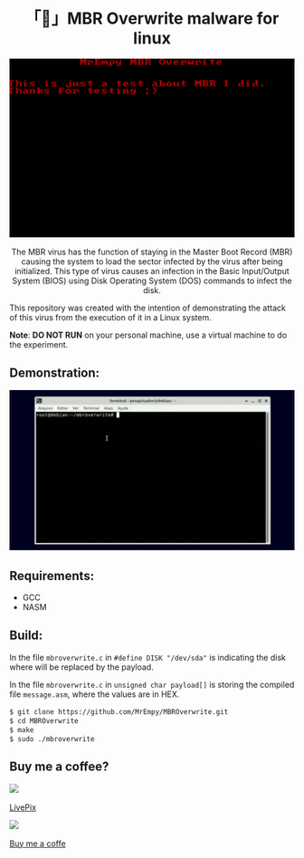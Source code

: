 <h1 align="center">「💽」MBR Overwrite malware for linux</h1>

<p align="center"><img src="/assets/message.png"></p>

<p align="center">The MBR virus has the function of staying in the Master Boot Record (MBR) causing the system to load the sector infected by the virus after being initialized. This type of virus causes an infection in the Basic Input/Output System (BIOS) using Disk Operating System (DOS) commands to infect the disk.</p>


This repository was created with the intention of demonstrating the attack of this virus from the execution of it in a Linux system.

**Note**: **DO NOT RUN** on your personal machine, use a virtual machine to do the experiment.

## Demonstration:

<p align="center"><img src="/assets/demo.gif"></p>

## Requirements:

* GCC
* NASM

## Build:

In the file ```mbroverwrite.c``` in ```#define DISK "/dev/sda"``` is indicating the disk where will be replaced by the payload.

In the file ```mbroverwrite.c``` in ```unsigned char payload[]``` is storing the compiled file ```message.asm```, where the values are in HEX.

```
$ git clone https://github.com/MrEmpy/MBROverwrite.git
$ cd MBROverwrite
$ make
$ sudo ./mbroverwrite
```

## Buy me a coffee?

<img src="https://static.livepix.gg/images/logo.svg" height="50" widght="50">

[LivePix](https://livepix.gg/mrempy)

<img src="https://play-lh.googleusercontent.com/aMb_Qiolzkq8OxtQZ3Af2j8Zsp-ZZcNetR9O4xSjxH94gMA5c5gpRVbpg-3f_0L7vlo" height="50" widght="50">

[Buy me a coffe](https://www.buymeacoffee.com/mrempy)
